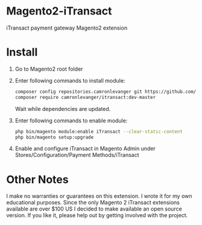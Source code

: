 Magento2-iTransact
======================

iTransact payment gateway Magento2 extension


Install
=======

1. Go to Magento2 root folder

2. Enter following commands to install module:

    ```bash
    composer config repositories.camronlevanger git https://github.com/camronlevanger/magento2_itransact.git
    composer require camronlevanger/itransact:dev-master
    ```
   Wait while dependencies are updated.

3. Enter following commands to enable module:

    ```bash
    php bin/magento module:enable iTransact --clear-static-content
    php bin/magento setup:upgrade
    ```
4. Enable and configure iTransact in Magento Admin under Stores/Configuration/Payment Methods/iTransact

Other Notes
===========

I make no warranties or guarantees on this extension. I wrote it for my own educational purposes. Since the only Magento 2 iTransact extensions available are over $100 US I decided to make available an open source version. If you like it, please help out by getting involved with the project.

